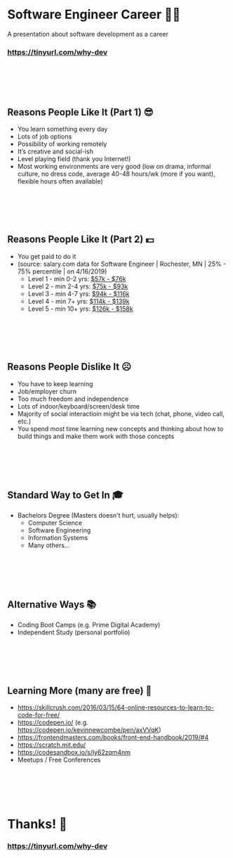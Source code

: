 <br/><br/><br/><br/>

# Software Engineer Career 👩‍💻
A presentation about software development as a career
### https://tinyurl.com/why-dev

<br/><br/><br/><br/>

## Reasons People Like It (Part 1) 😎
- You learn something every day
- Lots of job options
- Possibility of working remotely
- It’s creative and social-ish
- Level playing field (thank you Internet!)
- Most working environments are very good (low on drama, informal culture, no dress code, average 40-48 hours/wk (more if you want), flexible hours often available)

<br/><br/><br/><br/>

## Reasons People Like It (Part 2) 💵
- You get paid to do it
- (source: salary.com data for Software Engineer | Rochester, MN | 25% - 75% percentile | on 4/16/2019)
  - Level 1 - min 0-2 yrs: [$57k - $76k](https://swz.salary.com/SalaryWizard/Software-Engineer-I-Salary-Details-Rochester-MN.aspx)
  - Level 2 - min 2-4 yrs: [$75k - $93k](https://swz.salary.com/SalaryWizard/Software-Engineer-II-Salary-Details-Rochester-MN.aspx)
  - Level 3 - min 4-7 yrs: [$94k - $116k](https://swz.salary.com/SalaryWizard/Software-Engineer-III-Salary-Details-Rochester-MN.aspx)
  - Level 4 - min 7+  yrs: [$114k - $139k](https://swz.salary.com/SalaryWizard/Software-Engineer-IV-Salary-Details-Rochester-MN.aspx)
  - Level 5 - min 10+ yrs: [$126k - $158k](https://swz.salary.com/SalaryWizard/Software-Engineer-V-Salary-Details-Rochester-MN.aspx)

<br/><br/><br/><br/>

## Reasons People Dislike It ☹️
- You have to keep learning
- Job/employer churn
- Too much freedom and independence
- Lots of indoor/keyboard/screen/desk time
- Majority of social interactioin might be via tech (chat, phone, video call, etc.)
- You spend most time learning new concepts and thinking about how to build things and make them work with those concepts

<br/><br/><br/><br/>

## Standard Way to Get In 🎓
- Bachelors Degree (Masters doesn't hurt, usually helps):
  - Computer Science
  - Software Engineering
  - Information Systems
  - Many others...

<br/><br/><br/><br/>

## Alternative Ways 📚
- Coding Boot Camps (e.g. Prime Digital Academy)
- Independent Study (personal portfolio)

<br/><br/><br/><br/>

## Learning More (many are free) 🚀
- https://skillcrush.com/2016/03/15/64-online-resources-to-learn-to-code-for-free/
- https://codepen.io/ (e.g. https://codepen.io/kevinnewcombe/pen/axVVqK)
- https://frontendmasters.com/books/front-end-handbook/2019/#4
- https://scratch.mit.edu/
- https://codesandbox.io/s/ly62zqm4nm
- Meetups / Free Conferences

<br/><br/><br/><br/>

# Thanks! 👋
### https://tinyurl.com/why-dev

<br/><br/><br/><br/>
